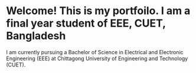 # Welcome! This is my portfoilo. I am a final year student of EEE, CUET, Bangladesh

I am currently pursuing a Bachelor of Science in Electrical and Electronic Engineering (EEE) at Chittagong University of Engineering and Technology (CUET).


